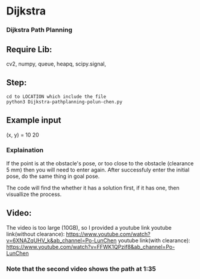 # Dijkstra
### Dijkstra Path Planning

## Require Lib:
cv2, numpy, queue, heapq, scipy.signal, 
## Step:
```
cd to LOCATION which include the file
python3 Dijkstra-pathplanning-polun-chen.py
```
## Example input
(x, y) = 10 20

### Explaination
If the point is at the obstacle's pose, or too close to the obstacle (clearance 5 mm)
then you will need to enter again.
After successfuly enter the initial pose, do the same thing in goal pose.

The code will find the whether it has a solution first, if it has one, then visuallize the process.



## Video:
The video is too large (10GB), so I provided a youtube link
youtube link(without clearance):
https://www.youtube.com/watch?v=6XNAZqUHV_k&ab_channel=Po-LunChen
youtube link(with clearance):
https://www.youtube.com/watch?v=FFWK1QPzif8&ab_channel=Po-LunChen
### Note that the second video shows the path at 1:35





